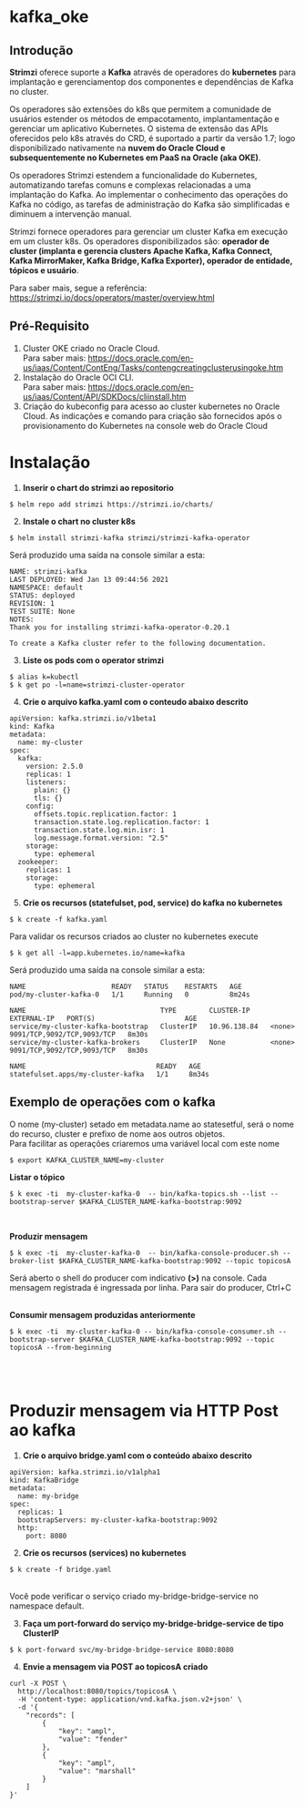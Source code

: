# kafka_oke

## Introdução

<b>Strimzi</b> oferece suporte a <b>Kafka</b> através de operadores do <b>kubernetes</b> para implantação e gerenciamentop dos componentes e dependências de Kafka no cluster.

Os operadores são extensões do k8s que permitem a comunidade de usuários estender os métodos de empacotamento, implantamentação e gerenciar um aplicativo Kubernetes. O sistema de extensão das APIs oferecidos pelo k8s através do CRD, é suportado a partir da versão 1.7; logo disponibilizado nativamente na <b>nuvem do Oracle Cloud e subsequentemente no Kubernetes em PaaS na Oracle (aka OKE)</b>. 

Os operadores Strimzi estendem a funcionalidade do Kubernetes, automatizando tarefas comuns e complexas relacionadas a uma implantação do Kafka. Ao implementar o conhecimento das operações do Kafka no código, as tarefas de administração do Kafka são simplificadas e diminuem a intervenção manual.

Strimzi fornece operadores para gerenciar um cluster Kafka em execução em um cluster k8s. Os operadores disponibilizados são: <b>operador de cluster (implanta e gerencia clusters Apache Kafka, Kafka Connect, Kafka MirrorMaker, Kafka Bridge, Kafka Exporter), operador de entidade, tópicos e usuário</b>.

Para saber mais, segue a referência: https://strimzi.io/docs/operators/master/overview.html

## Pré-Requisito

1. Cluster OKE criado no Oracle Cloud. <br> Para saber mais: https://docs.oracle.com/en-us/iaas/Content/ContEng/Tasks/contengcreatingclusterusingoke.htm
2. Instalação do Oracle OCI CLI. <br> Para saber mais: https://docs.oracle.com/en-us/iaas/Content/API/SDKDocs/cliinstall.htm
3. Criação do kubeconfig para acesso ao cluster kubernetes no Oracle Cloud. As indicações e comando para criação são fornecidos após o provisionamento do Kubernetes na console web do Oracle Cloud  

# Instalação

1. <b>Inserir o chart do strimzi ao repositorio</b>
```
$ helm repo add strimzi https://strimzi.io/charts/
```

2. <b>Instale o chart no cluster k8s</b>
```
$ helm install strimzi-kafka strimzi/strimzi-kafka-operator
```

Será produzido uma saída na console similar a esta:

```
NAME: strimzi-kafka
LAST DEPLOYED: Wed Jan 13 09:44:56 2021
NAMESPACE: default
STATUS: deployed
REVISION: 1
TEST SUITE: None
NOTES:
Thank you for installing strimzi-kafka-operator-0.20.1

To create a Kafka cluster refer to the following documentation.
```

3. <b>Liste os pods com o operator strimzi</b>
```
$ alias k=kubectl
$ k get po -l=name=strimzi-cluster-operator
```

4. <b>Crie o arquivo kafka.yaml com o conteudo abaixo descrito</b>

```
apiVersion: kafka.strimzi.io/v1beta1
kind: Kafka
metadata:
  name: my-cluster
spec:
  kafka:
    version: 2.5.0
    replicas: 1
    listeners:
      plain: {}
      tls: {}
    config:
      offsets.topic.replication.factor: 1
      transaction.state.log.replication.factor: 1
      transaction.state.log.min.isr: 1
      log.message.format.version: "2.5"
    storage:
      type: ephemeral    
  zookeeper:
    replicas: 1
    storage:
      type: ephemeral
```

5. <b>Crie os recursos (statefulset, pod, service) do kafka no kubernetes</b>
```
$ k create -f kafka.yaml
```

Para validar os recursos criados ao cluster no kubernetes execute
```
$ k get all -l=app.kubernetes.io/name=kafka
```

Será produzido uma saída na console similar a esta:
```
NAME                     READY   STATUS    RESTARTS   AGE
pod/my-cluster-kafka-0   1/1     Running   0          8m24s

NAME                                 TYPE        CLUSTER-IP     EXTERNAL-IP   PORT(S)                      AGE
service/my-cluster-kafka-bootstrap   ClusterIP   10.96.138.84   <none>        9091/TCP,9092/TCP,9093/TCP   8m30s
service/my-cluster-kafka-brokers     ClusterIP   None           <none>        9091/TCP,9092/TCP,9093/TCP   8m30s

NAME                                READY   AGE
statefulset.apps/my-cluster-kafka   1/1     8m34s

```


## Exemplo de operações com o kafka

O nome (my-cluster) setado em metadata.name ao statesetful, será o nome do recurso, cluster e prefixo de nome aos outros objetos.
<br>
Para facilitar as operações criaremos uma variável local com este nome <br>

```
$ export KAFKA_CLUSTER_NAME=my-cluster
```

<b> Listar o tópico </b>
```
$ k exec -ti  my-cluster-kafka-0  -- bin/kafka-topics.sh --list --bootstrap-server $KAFKA_CLUSTER_NAME-kafka-bootstrap:9092

```
<br>

<b> Produzir mensagem </b>
```
$ k exec -ti  my-cluster-kafka-0  -- bin/kafka-console-producer.sh --broker-list $KAFKA_CLUSTER_NAME-kafka-bootstrap:9092 --topic topicosA
```

Será aberto o shell do producer com indicativo <b>(>)</b> na console. Cada mensagem registrada é ingressada por linha. Para sair do producer, Ctrl+C<br><br>
 

<b> Consumir mensagem produzidas anteriormente</b> 
```
$ k exec -ti  my-cluster-kafka-0 -- bin/kafka-console-consumer.sh --bootstrap-server $KAFKA_CLUSTER_NAME-kafka-bootstrap:9092 --topic topicosA --from-beginning
```
<br><br>

# Produzir mensagem via HTTP Post ao kafka

1. <b>Crie o arquivo bridge.yaml com o conteúdo abaixo descrito</b>

```
apiVersion: kafka.strimzi.io/v1alpha1
kind: KafkaBridge
metadata:
  name: my-bridge
spec:
  replicas: 1
  bootstrapServers: my-cluster-kafka-bootstrap:9092
  http:
    port: 8080
```

2. <b>Crie os recursos (services) no kubernetes</b>
```
$ k create -f bridge.yaml
```
<br>
Você pode verificar o serviço criado my-bridge-bridge-service no namespace default.<br>

3. <b>Faça um port-forward do serviço my-bridge-bridge-service de tipo ClusterIP</b>
```
$ k port-forward svc/my-bridge-bridge-service 8080:8080
```

4. <b>Envie a mensagem via POST ao topicosA criado</b>
```
curl -X POST \
  http://localhost:8080/topics/topicosA \
  -H 'content-type: application/vnd.kafka.json.v2+json' \
  -d '{
    "records": [
        {
            "key": "ampl",
            "value": "fender"
        },
        {
            "key": "ampl",
            "value": "marshall"
        }
    ]
}'
```






